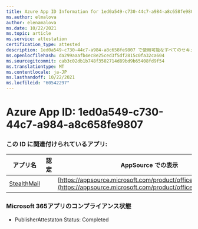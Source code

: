 ```yaml
---
title: Azure App ID Information for 1ed0a549-c730-44c7-a984-a8c658fe9807
ms.author: elmalova
author: elenamalova
ms.date: 10/22/2021
ms.topic: article
ms.service: attestation
certification_type: attested
description: 1ed0a549-c730-44c7-a984-a8c658fe9807 で使用可能なすべてのセキュリティおよびコンプライアンス情報。
ms.openlocfilehash: da299aaafb4ec8e25ced3f5df2815c0fa32ca604
ms.sourcegitcommit: cab3c02db1b748f3502714d89bd9b65408fd9f54
ms.translationtype: MT
ms.contentlocale: ja-JP
ms.lasthandoff: 10/22/2021
ms.locfileid: "60542297"
---
```

# <a name="azure-app-id-1ed0a549-c730-44c7-a984-a8c658fe9807"></a>Azure App ID: 1ed0a549-c730-44c7-a984-a8c658fe9807


### <a name="apps-associated-with-this-id"></a>この ID に関連付けられているアプリ:
| **アプリ名** | **認定** | **AppSource での表示** |
|--------------|---------------|-----------------------|
| [StealthMail](https://docs.microsoft.com/microsoft-365-app-certification/forward/WA200001748) |  | [https://appsource.microsoft.com/product/office/WA200001748](https://appsource.microsoft.com/product/office/WA200001748) |

### <a name="microsoft-365-app-compliance-status"></a>Microsoft 365アプリのコンプライアンス状態
- PublisherAttestaton Status: Completed
